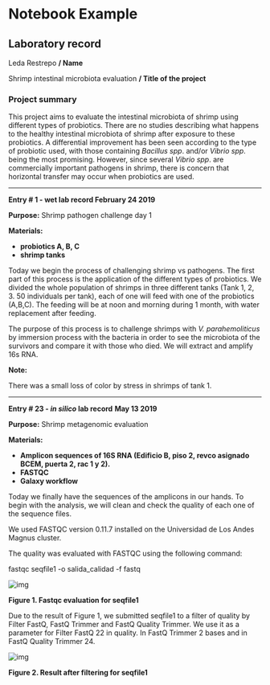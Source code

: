 # **Notebook Example**

## **Laboratory record** 



Leda Restrepo              **/ Name** 

Shrimp intestinal microbiota evaluation  **/ Title of the project**



### **Project summary**

This project aims to evaluate the intestinal microbiota of shrimp using different types of probiotics. There are no studies describing what happens to the healthy intestinal microbiota of shrimp after exposure to these probiotics. A differential improvement has been seen according to the type of probiotic used, with those containing _Bacillus spp_. and/or _Vibrio spp_. being the most promising. However, since several _Vibrio spp_. are commercially important pathogens in shrimp, there is concern that horizontal transfer may occur when probiotics are used.



-----------------------------------------------------------------------------------------------------------------------------------------------------------

**Entry # 1 - wet lab record                                February 24 2019**



**Purpose:** Shrimp pathogen challenge day 1



**Materials:** 

- **probiotics A, B, C**
- **shrimp tanks**



Today we begin the process of challenging shrimp vs pathogens. The first part of this process is the application of the different types of probiotics. We divided the whole population of shrimps in three different tanks (Tank 1, 2, 3. 50 individuals per tank), each of one will feed with one of the probiotics (A,B,C). The feeding will be at noon and morning during 1 month, with water replacement after feeding. 

The purpose of this process is to challenge shrimps with *V. parahemoliticus* by immersion process with the bacteria in order to see the microbiota of the survivors and compare it with those who died. We will extract and amplify 16s RNA.



**Note:** 

There was a small loss of color by stress in shrimps of tank 1. 

-----------------------------------------------------------------------------------------------------------------------------------------------------------















**Entry # 23 - _in silico_ lab record**                            **May 13 2019**



**Purpose:** Shrimp metagenomic evaluation



**Materials:** 

- **Amplicon sequences of 16S RNA (Edificio B, piso 2, revco asignado BCEM, puerta 2, rac 1 y 2).** 
- **FASTQC**
- **Galaxy workflow**





Today we finally have the sequences of the amplicons in our hands. To begin with the analysis, we will clean and check the quality of each one of the sequence files.

We used FASTQC version 0.11.7 installed on the Universidad de Los Andes Magnus cluster.



The quality was evaluated with FASTQC using the following command:



fastqc seqfile1 -o salida_calidad -f fastq

![img](https://lh6.googleusercontent.com/2PiQ4aY3jHvu5Kdl1PWksKN_iNBeLqYDuWwMwS20ILqra6dQQlCOFxa95vwpXLnsCHDC2NnTib8YhMA-PctiyDcLFCmWeF42tETnd2Mjkrmj5KG7Xjiv_KJcD3DJAxazZpd11sT1)

**Figure 1. Fastqc evaluation for seqfile1**



Due to the result of Figure 1, we submitted seqfile1 to a filter of quality by Filter FastQ, FastQ Trimmer and FastQ Quality Trimmer. We use it as a parameter for Filter FastQ 22 in quality. In FastQ Trimmer 2 bases and in FastQ Quality Trimmer 24. 



![img](https://lh4.googleusercontent.com/pOYfLZYFvNmGnNpHOZMwIk2AIMgVPxbu5miJek_ROeb2xLQ4Paci2yslaWcKNXTpr_4F-sxczzJgcZ1ioZbvvje-ZtyNapwztJmdFkUG2aB6k18MDCVlYEaZEguBd02uS9cWeNX8)

**Figure 2. Result after filtering for seqfile1**